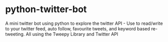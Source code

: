 # python-twitter-bot

A mini twitter bot using python to explore the twitter API - Use to read/write to your twitter feed, auto follow, favourite tweets, and keyword based re-tweeting. All using the Tweepy Library and Twitter API